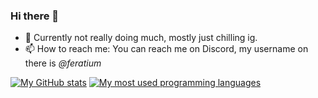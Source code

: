 ### Hi there 👋

- 🔭 Currently not really doing much, mostly just chilling ig.
- 📫 How to reach me: You can reach me on Discord, my username on there is *@feratium*

<!--
**slashusrslashbin/slashusrslashbin** is a ✨ _special_ ✨ repository because its `README.md` (this file) appears on your GitHub profile.

Here are some ideas to get you started:

- 🔭 I’m currently working on ...
- 🌱 I’m currently learning ...
- 👯 I’m looking to collaborate on ...
- 🤔 I’m looking for help with ...
- 💬 Ask me about ...
- 📫 How to reach me: ...
- 😄 Pronouns: ...
- ⚡ Fun fact: ...
-->

[![My GitHub stats](https://github-readme-stats.vercel.app/api?username=slashusrslashbin&show_icons=true&theme=dark&custom_title=Github%20stats)](https://github.com/slashusrslashbin)
[![My most used programming languages](https://github-readme-stats.vercel.app/api/top-langs/?username=slashusrslashbin&show_icons=true&theme=dark)](https://github.com/slashusrslashbin)
